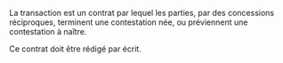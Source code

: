 La transaction est un contrat par lequel les parties, par des concessions réciproques, terminent une contestation née, ou préviennent une contestation à naître.

Ce contrat doit être rédigé par écrit.
